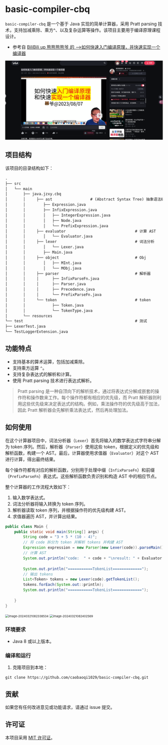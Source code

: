 # basic-compiler-cbq

`basic-compiler-cbq` 是一个基于 Java 实现的简单计算器，采用 Pratt parsing 技术，支持加减乘除、乘方^、以及复杂运算等操作。该项目主要用于编译原理课程设计。

- 参考自 [BiliBili up 熊熊熊熊爷 的 -->如何快速入门编译原理，并快速实现一个编译器](https://www.bilibili.com/video/BV16h4y1F7FM/?spm_id_from=..search-card.all.click&vd_source=9071a50b607525e6db8ba7b49bc960f5)

![2024-03-20 18-02-23.png](assets/01.png)

## 项目结构

该项目的目录结构如下：

```tex
.
├── src
│   └── main
│       ├── java.jzxy.cbq
│       │     ├── ast	   			  # (Abstract Syntax Tree) 抽象语法树
│       │        ├── Expression.java 
│       │        ├── InfixExpression.java
│       │        │   ├── IntegerExpression.java
│       │        │   ├── Node.java
│       │        │   └── PrefixExpression.java
│       │     ├── evaluator							 	  # 计算 AST
│       │        │   └── Evaluator.java
│       │     ├── lexer 								  # 词法分析
│       │        │   └── Lexer.java
│       │        ├── Main.java
│       │     ├── object								  # Obj
│       │        │   ├── MInt.java
│       │        │   └── MObj.java
│       │     ├── parser								  # 解析器	
│       │     │      ├── InfixParseFn.java
│       │     │      ├── Parser.java
│       │     │      ├── Precedence.java
│       │     │      └── PrefixParseFn.java
│       │     └── token									  # token
│       │            ├── Token.java
│       │            └── TokenType.java 
│       └── resources
└── test												  # 测试
├── LexerTest.java 
└── TestLoggerExtension.java 
```

## 功能特点

- 支持基本的算术运算，包括加减乘除。
- 支持乘方运算 `^`。
- 支持复杂表达式的解析和计算。
- 使用 Pratt parsing 技术进行表达式解析。

> Pratt parsing 是一种自顶向下的解析技术，通过将表达式分解成嵌套的操作符和操作数来工作。每个操作符都有相应的优先级，而 Pratt 解析器则利用这些优先级来决定表达式的结构。例如，乘法操作符的优先级高于加法，因此 Pratt 解析器会先解析乘法表达式，然后再处理加法。

## 如何使用

在这个计算器项目中，词法分析器（`Lexer`）首先将输入的数学表达式字符串分解为 token 序列。然后，解析器（`Parser`）使用这些 token，根据定义的优先级和解析函数，构建一个 AST。最后，计算器使用求值器（`Evaluator`）对这个 AST 进行计算，得出最终结果。

每个操作符都有对应的解析函数，分别用于处理中缀（`InfixParseFn`）和前缀（`PrefixParseFn`）表达式。这些解析函数负责识别和构造 AST 中的相应节点。

整个计算器的工作流程大致如下：

1. 输入数学表达式。
2. 词法分析器将输入转换为 token 序列。
3. 解析器读取 token 序列，并根据操作符的优先级构建 AST。
4. 求值器遍历 AST，并计算出结果。

```java
public class Main {
    public static void main(String[] args) {
        String code = "3 + 5 * (10 - 4)";
        // 将 code 拆分为 token 并解析 tokens 并构建 AST
        Expression expression = new Parser(new Lexer(code)).parseMain();
        // 计算 AST
        System.out.println("code:  " + code + "\nresult: " + Evaluator.eval(expression));

        System.out.println("===========TokenList=============");
        // 输出 tokens
        List<Token> tokens = new Lexer(code).getTokenList();
        tokens.forEach(System.out::println);
        System.out.println("===========TokenList=============");

    }
}
```

<img src="https://2024-cbq-1311841992.cos.ap-beijing.myqcloud.com/picgo/image-20240321082338534.png" alt="image-20240321082338534" style="zoom:67%;" />

<img src="https://2024-cbq-1311841992.cos.ap-beijing.myqcloud.com/picgo/image-20240321082402569.png" alt="image-20240321082402569" style="zoom:67%;" />

### 环境要求

- Java 8 或以上版本。

### 编译和运行

1. 克隆项目到本地：

```shell
git clone https://github.com/caobaoqi1029/basic-compiler-cbq.git
```


## 贡献

如果您有任何改进意见或功能请求，请通过 issue 提交。

## 许可证

本项目采用 [MIT 许可证](LICENSE)。

